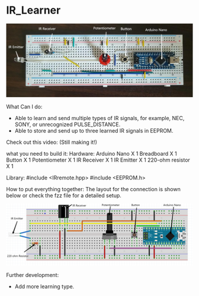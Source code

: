 # IR_Learner

![alt text](https://github.com/jiayao09/IR_Learner/blob/a742e04683f8c1fc1be3c7f63574f3ec148cf390/Media/IR_learner.png)

What Can I do:
  - Able to learn and send multiple types of IR signals, for example, NEC, SONY, or unrecognized PULSE_DISTANCE.
  - Able to store and send up to three learned IR signals in EEPROM.

Check out this video: (Still making it!)


what you need to build it:
Hardware:
  Arduino Nano X 1
  Breadboard X 1
  Button X 1
  Potentiometer X 1
  IR Receiver X 1
  IR Emitter X 1
  220-ohm resistor X 1
 
Library:
  #include <IRremote.hpp>
  #include <EEPROM.h>

How to put everything together:
  The layout for the connection is shown below or check the fzz file for a detailed setup.
  
![alt text](https://github.com/jiayao09/IR_Learner/blob/a742e04683f8c1fc1be3c7f63574f3ec148cf390/Media/fzz%20layout.png)

Further development:
  - Add more learning type.
